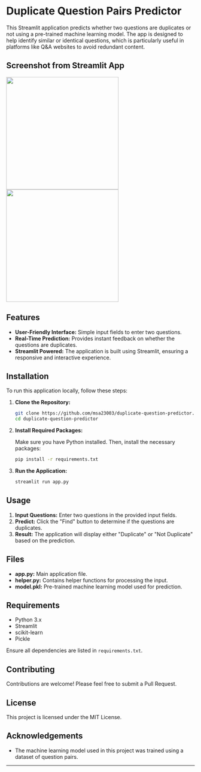 # Duplicate Question Pairs Predictor

This Streamlit application predicts whether two questions are duplicates or not using a pre-trained machine learning model. The app is designed to help identify similar or identical questions, which is particularly useful in platforms like Q&A websites to avoid redundant content.

## Screenshot from Streamlit App

<img src="https://github.com/user-attachments/assets/bccc16a6-643d-4c57-bb47-32e4810b0ca6" width="300" /> <img src="https://github.com/user-attachments/assets/a6b5fe84-7c10-4767-94cd-6e6a47a6fbd1" width="300" />


## Features

- **User-Friendly Interface:** Simple input fields to enter two questions.
- **Real-Time Prediction:** Provides instant feedback on whether the questions are duplicates.
- **Streamlit Powered:** The application is built using Streamlit, ensuring a responsive and interactive experience.

## Installation

To run this application locally, follow these steps:

1. **Clone the Repository:**

   ```bash
   git clone https://github.com/msa23003/duplicate-question-predictor.git
   cd duplicate-question-predictor
   ```

2. **Install Required Packages:**

   Make sure you have Python installed. Then, install the necessary packages:

   ```bash
   pip install -r requirements.txt
   ```

3. **Run the Application:**

   ```bash
   streamlit run app.py
   ```

## Usage

1. **Input Questions:** Enter two questions in the provided input fields.
2. **Predict:** Click the "Find" button to determine if the questions are duplicates.
3. **Result:** The application will display either "Duplicate" or "Not Duplicate" based on the prediction.

## Files

- **app.py:** Main application file.
- **helper.py:** Contains helper functions for processing the input.
- **model.pkl:** Pre-trained machine learning model used for prediction.

## Requirements

- Python 3.x
- Streamlit
- scikit-learn
- Pickle

Ensure all dependencies are listed in `requirements.txt`.

## Contributing

Contributions are welcome! Please feel free to submit a Pull Request.

## License

This project is licensed under the MIT License.

## Acknowledgements

- The machine learning model used in this project was trained using a dataset of question pairs.

---
